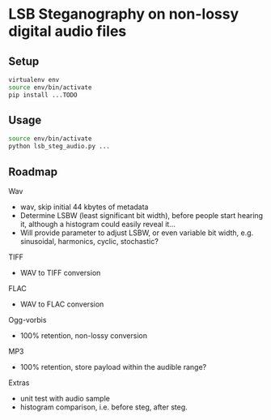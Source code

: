 LSB Steganography on non-lossy digital audio files
==================================================

Setup
-----

```bash
virtualenv env
source env/bin/activate
pip install ...TODO
```

Usage
-----

```bash
source env/bin/activate
python lsb_steg_audio.py ...
```

Roadmap
-------

Wav
* wav, skip initial 44 kbytes of metadata
* Determine LSBW (least significant bit width), before people start hearing it, although a histogram could easily reveal it...
* Will provide parameter to adjust LSBW, or even variable bit width, e.g. sinusoidal, harmonics, cyclic, stochastic?


TIFF
* WAV to TIFF conversion

FLAC
* WAV to FLAC conversion

Ogg-vorbis
* 100% retention, non-lossy conversion

MP3
* 100% retention, store payload within the audible range?

Extras
* unit test with audio sample
* histogram comparison, i.e. before steg, after steg.
